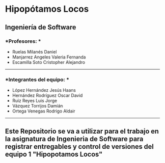 # Hipopótamos Locos
## Ingeniería de Software
### *Profesores: *
* Ruelas Milanés Daniel
* Manjarrez Angeles Valeria Fernanda
* Escamilla Soto Cristopher Alejandro
---
### *Integrantes del equipo: *
* López Hernández Jesús Haans
* Hernández Rodríguez Oscar David
* Ruiz Reyes Luis Jorge
* Vázquez Torrijos Damián
* Ortega Venegas Rodrigo Aldair
---
## Este Repositorio se va a utilizar para el trabajo en la asignatura de Ingenieria de Software para registrar entregables y control de versiones del equipo 1 "Hipopotamos Locos"
